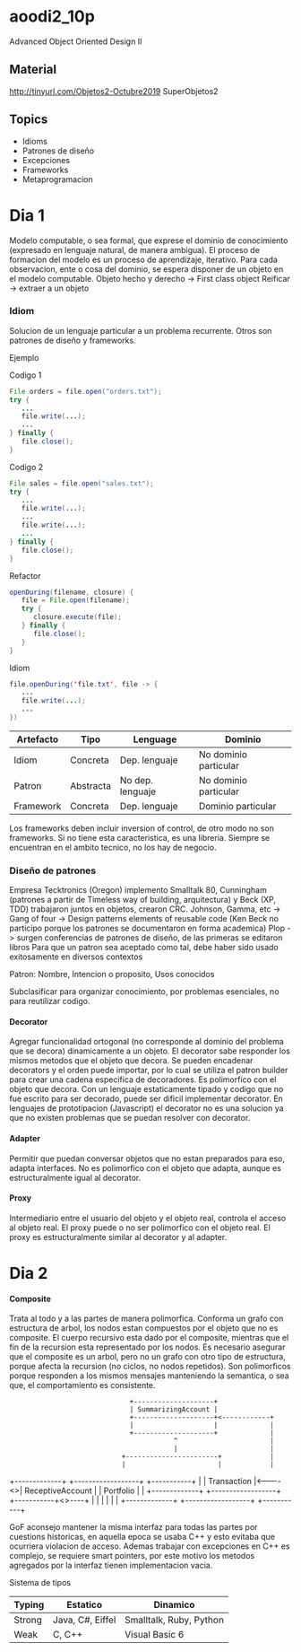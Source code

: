 # aoodi2_10p
Advanced Object Oriented Design II

## Material
http://tinyurl.com/Objetos2-Octubre2019
SuperObjetos2

## Topics
- Idioms
- Patrones de diseño
- Excepciones
- Frameworks
- Metaprogramacion

Dia 1
=====

Modelo computable, o sea formal, que exprese el dominio de conocimiento (expresado en lenguaje natural, de manera ambigua).
El proceso de formacion del modelo es un proceso de aprendizaje, iterativo.
Para cada observacion, ente o cosa del dominio, se espera disponer de un objeto en el modelo computable.
Objeto hecho y derecho -> First class object
Reificar -> extraer a un objeto

### Idiom
Solucion de un lenguaje particular a un problema recurrente. Otros son patrones de diseño y frameworks.

Ejemplo

Codigo 1
```java
File orders = file.open("orders.txt");
try {
   ...
   file.write(...);
   ...
} finally {
   file.close();
}
```

Codigo 2
```java
File sales = file.open("sales.txt");
try {
   ...
   file.write(...);
   ...
   file.write(...);
   ...
} finally {
   file.close();
}
```

Refactor
```java
openDuring(filename, closure) {
   file = File.open(filename);
   try {
      closure.execute(file);
   } finally {
      file.close();
   }
}
```

Idiom
```java
file.openDuring('file.txt', file -> {
   ...
   file.write(...);
   ...
})
```

| Artefacto | Tipo      | Lenguage         | Dominio               |
|-----------|-----------|------------------|-----------------------|
| Idiom     | Concreta  | Dep. lenguaje    | No dominio particular |
| Patron    | Abstracta | No dep. lenguaje | No dominio particular |
| Framework | Concreta  | Dep. lenguaje    | Dominio particular    |

Los frameworks deben incluir inversion of control, de otro modo no son frameworks. Si no tiene esta caracteristica, es una libreria. Siempre se encuentran en el ambito tecnico, no los hay de negocio.

### Diseño de patrones
Empresa Tecktronics (Oregon) implemento Smalltalk 80, Cunningham (patrones a partir de Timeless way of building, arquitectura) y Beck (XP, TDD) trabajaron juntos en objetos, crearon CRC.
Johnson, Gamma, etc -> Gang of four -> Design patterns elements of reusable code (Ken Beck no participo porque los patrones se documentaron en forma academica)
Plop -> surgen conferencias de patrones de diseño, de las primeras se editaron libros
Para que un patron sea aceptado como tal, debe haber sido usado exitosamente en diversos contextos

Patron: Nombre, Intencion o proposito, Usos conocidos

Subclasificar para organizar conocimiento, por problemas esenciales, no para reutilizar codigo.

#### Decorator
Agregar funcionalidad ortogonal (no corresponde al dominio del problema que se decora) dinamicamente a un objeto. El decorator sabe responder los mismos metodos que el objeto que decora. Se pueden encadenar decorators y el orden puede importar, por lo cual se utiliza el patron builder para crear una cadena especifica de decoradores. Es polimorfico con el objeto que decora.
Con un lenguaje estaticamente tipado y codigo que no fue escrito para ser decorado, puede ser dificil implementar decorator.
En lenguajes de prototipacion (Javascript) el decorator no es una solucion ya que no existen problemas que se puedan resolver con decorator.

#### Adapter
Permitir que puedan conversar objetos que no estan preparados para eso, adapta interfaces.
No es polimorfico con el objeto que adapta, aunque es estructuralmente igual al decorator.

#### Proxy
Intermediario entre el usuario del objeto y el objeto real, controla el acceso al objeto real.
El proxy puede o no ser polimorfico con el objeto real.
El proxy es estructuralmente similar al decorator y al adapter.

Dia 2
=====

#### Composite
Trata al todo y a las partes de manera polimorfica. 
Conforma un grafo con estructura de arbol, los nodos estan compuestos por el objeto que no es composite.
El cuerpo recursivo esta dado por el composite, mientras que el fin de la recursion esta representado por los nodos.
Es necesario asegurar que el composite es un arbol, pero no un grafo con otro tipo de estructura, porque afecta la recursion (no ciclos, no nodos repetidos).
Son polimorficos porque responden a los mismos mensajes manteniendo la semantica, o sea que, el comportamiento es consistente.

                                  +--------------------+
                                  | SummarizingAccount |
                                  +--------------------+<------------+
                                  |                    |             |
                                  +--------------------+             |
                                             ^                       |
                                             |                       |
                                +-----------------------+            |
                                |                       |            |
+-------------+       +------------------+        +-----------+      |
| Transaction |<----<>| ReceptiveAccount |        | Portfolio |      |
+-------------+       +------------------+        +-----------+<>----+
|             |       |                  |        |           |
+-------------+       +------------------+        +-----------+

GoF aconsejo mantener la misma interfaz para todas las partes por cuestions historicas, en aquella epoca se usaba C++ y esto evitaba que ocurriera violacion de acceso. Ademas trabajar con excepciones en C++ es complejo, se requiere smart pointers, por este motivo los metodos agregados por la interfaz tienen implementacion vacia. 

Sistema de tipos

| Typing | Estatico         | Dinamico                |
|--------|------------------|-------------------------|
| Strong | Java, C#, Eiffel | Smalltalk, Ruby, Python |
| Weak   | C, C++           | Visual Basic 6          |
